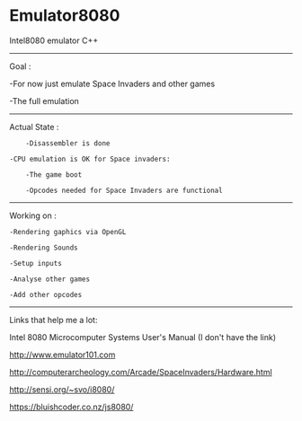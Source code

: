 # Emulator8080
Intel8080 emulator C++

-------------------------------------
Goal : 

  -For now just emulate Space Invaders and other games
	
  -The full emulation
  
-------------------------------------
Actual State : 

		-Disassembler is done

  	-CPU emulation is OK for Space invaders:
	
    	-The game boot
		
    	-Opcodes needed for Space Invaders are functional

-------------------------------------
Working on :

  	-Rendering gaphics via OpenGL
	
  	-Rendering Sounds
	
  	-Setup inputs
	
  	-Analyse other games
	
  	-Add other opcodes

-------------------------------------
Links that help me a lot:

Intel 8080 Microcomputer Systems User's Manual (I don't have the link)

http://www.emulator101.com

http://computerarcheology.com/Arcade/SpaceInvaders/Hardware.html

http://sensi.org/~svo/i8080/

https://bluishcoder.co.nz/js8080/
